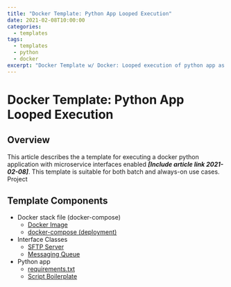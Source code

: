 ```yaml
---
title: "Docker Template: Python App Looped Execution"
date: 2021-02-08T10:00:00
categories:
  - templates
tags:
  - templates
  - python
  - docker
excerpt: "Docker Template w/ Docker: Looped execution of python app as a microservice"
---
```

# Docker Template: Python App Looped Execution
## Overview
This article describes the a template for executing a docker python application with microservice interfaces enabled ***[Include article link 2021-02-08]***. This template is suitable for both batch and always-on use cases. Project

## Template Components
- Docker stack file (docker-compose)
  - [Docker Image](https://github.com/DarrylBrysonDev0/project-templates/blob/python-app-docker-loop/Docker/Python/python-app-loop/app-image/Dockerfile.python-app-loop)
  - [docker-compose (deployment)](https://github.com/DarrylBrysonDev0/project-templates/blob/python-app-docker-loop/Docker/Python/python-app-loop/docker-compose.python-app-loop.yml)
- Interface Classes
  - [SFTP Server](https://github.com/DarrylBrysonDev0/project-templates/blob/python-app-docker-loop/Docker/Python/microservice-interface-class-information.md)
  - [Messaging Queue](https://github.com/DarrylBrysonDev0/project-templates/blob/python-app-docker-loop/Docker/Python/microservice-interface-class-information.md)
- Python app
  - [requirements.txt](https://github.com/DarrylBrysonDev0/project-templates/tree/python-app-docker-loop/Docker/Python/python-app-loop/app-image/requirements.txt)
  - [Script Boilerplate](https://github.com/DarrylBrysonDev0/project-templates/tree/python-app-docker-loop/Docker/Python/python-app-loop/app-image/python-app-loop.py)
